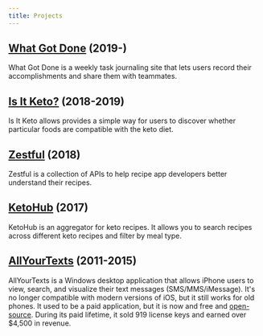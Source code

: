 ```yaml
---
title: Projects
---
```


## [What Got Done](https://whatgotdone.com) (2019-)

What Got Done is a weekly task journaling site that lets users record their accomplishments and share them with teammates.

## [Is It Keto?](https://isitketo.org) (2018-2019)

Is It Keto allows provides a simple way for users to discover whether particular foods are compatible with the keto diet.

## [Zestful](https://zestfuldata.com) (2018)

Zestful is a collection of APIs to help recipe app developers better understand their recipes.

## [KetoHub](https://ketohub.io) (2017)

KetoHub is an aggregator for keto recipes. It allows you to search recipes across different keto recipes and filter by meal type.

## [AllYourTexts](http://allyourtexts.com) (2011-2015)

AllYourTexts is a Windows desktop application that allows iPhone users to view, search, and visualize their text messages (SMS/MMS/iMessage). It's no longer compatible with modern versions of iOS, but it still works for old phones. It used to be a paid application, but it is now and free and [open-source](https://github.com/AllYourTexts/AllYourTexts). During its paid lifetime, it sold 919 license keys and earned over $4,500 in revenue.
